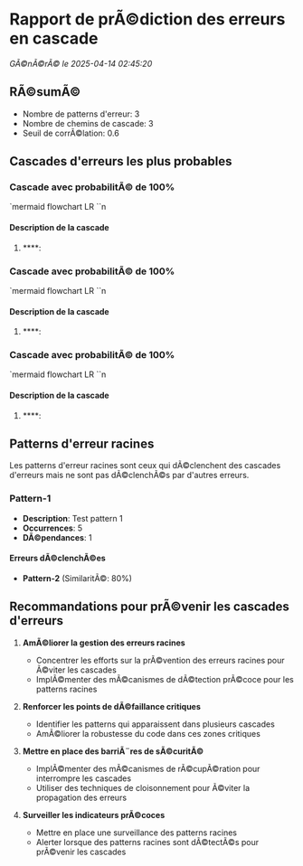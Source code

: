 ﻿# Rapport de prÃ©diction des erreurs en cascade
*GÃ©nÃ©rÃ© le 2025-04-14 02:45:20*

## RÃ©sumÃ©
- Nombre de patterns d'erreur: 3
- Nombre de chemins de cascade: 3
- Seuil de corrÃ©lation: 0.6

## Cascades d'erreurs les plus probables
### Cascade avec probabilitÃ© de 100%

`mermaid
flowchart LR
``n
#### Description de la cascade

1. ****: 

 ### Cascade avec probabilitÃ© de 100%

`mermaid
flowchart LR
``n
#### Description de la cascade

1. ****: 

 ### Cascade avec probabilitÃ© de 100%

`mermaid
flowchart LR
``n
#### Description de la cascade

1. ****: 



## Patterns d'erreur racines
Les patterns d'erreur racines sont ceux qui dÃ©clenchent des cascades d'erreurs mais ne sont pas dÃ©clenchÃ©s par d'autres erreurs.

### Pattern-1
 - **Description**: Test pattern 1
 - **Occurrences**: 5
 - **DÃ©pendances**: 1

 #### Erreurs dÃ©clenchÃ©es
 - **Pattern-2** (SimilaritÃ©: 80%)
 


## Recommandations pour prÃ©venir les cascades d'erreurs
1. **AmÃ©liorer la gestion des erreurs racines**
   - Concentrer les efforts sur la prÃ©vention des erreurs racines pour Ã©viter les cascades
   - ImplÃ©menter des mÃ©canismes de dÃ©tection prÃ©coce pour les patterns racines

2. **Renforcer les points de dÃ©faillance critiques**
   - Identifier les patterns qui apparaissent dans plusieurs cascades
   - AmÃ©liorer la robustesse du code dans ces zones critiques

3. **Mettre en place des barriÃ¨res de sÃ©curitÃ©**
   - ImplÃ©menter des mÃ©canismes de rÃ©cupÃ©ration pour interrompre les cascades
   - Utiliser des techniques de cloisonnement pour Ã©viter la propagation des erreurs

4. **Surveiller les indicateurs prÃ©coces**
   - Mettre en place une surveillance des patterns racines
   - Alerter lorsque des patterns racines sont dÃ©tectÃ©s pour prÃ©venir les cascades
